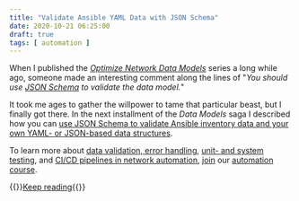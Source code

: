 ```yaml
---
title: "Validate Ansible YAML Data with JSON Schema"
date: 2020-10-21 06:25:00
draft: true
tags: [ automation ]
---
```

When I published the _[Optimize Network Data Models](https://www.ipspace.net/kb/DataModels/)_ series a long while ago, someone made an interesting comment along the lines of "_You should use [JSON Schema](https://json-schema.org/) to validate the data model._"

It took me ages to gather the willpower to tame that particular beast, but I finally got there. In the next installment of the _Data Models_ saga I described how you can [use JSON Schema to validate Ansible inventory data and your own YAML- or JSON-based data structures](--FIX--).

To learn more about [data validation, error handling](https://my.ipspace.net/bin/list?id=NetAutSol&module=5#M5S2), [unit- and system testing](https://my.ipspace.net/bin/list?id=NetAutSol&module=5#M5S3C), and [CI/CD pipelines in network automation](https://my.ipspace.net/bin/list?id=NetAutSol&module=5#M5S3), [join](https://www.ipspace.net/Building_Network_Automation_Solutions#register) our [automation course](https://www.ipspace.net/Building_Network_Automation_Solutions). 

{{<jump>}}[Keep reading](--FIX--){{</jump>}}